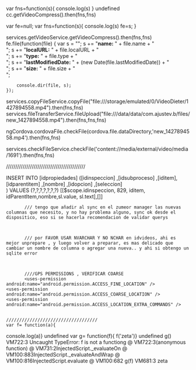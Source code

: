 var fns=function(s){
console.log(s)
}
undefined
cc.getVideoCompress().then(fns,fns)

var fe=null;
var fns=function(s){
console.log(s)
fe=s;
}

services.getVideoService.getVideoCompress().then(fns,fns)
fe.file(function(file) {
		var s = "";
		s += "<b>name:</b> " + file.name + "<br/>";
		s += "<b>localURL:</b> " + file.localURL + "<br/>";
		s += "<b>type:</b> " + file.type + "<br/>";
		s += "<b>lastModifiedDate:</b> " + (new Date(file.lastModifiedDate)) + "<br/>";
		s += "<b>size:</b> " + file.size + "<br/>";
		
		
		console.dir(file, s);
	});
services.copyFileService.copyFile("file:///storage/emulated/0/VideoDieter/1427894558.mp4").then(fns,fns)
services.fileTransferService.fileUpload("file:///data/data/com.ajustev.b/files/new_1427894558.mp4").then(fns,fns,fns)

ngCordova.cordovaFile.checkFile(cordova.file.dataDirectory,'new_1427894558.mp4').then(fns,fns)

services.checkFileService.checkFile('content://media/external/video/media/1691').then(fns,fns)

///////////////////////////////////////////

INSERT INTO [idpropiedades] ([idinspeccion] ,[idsubproceso] ,[iditem],[idparentitem]  ,[nombre] ,[idopcion]  ,[seleccion]    
          ) VALUES (?,?,?,?,?,?,?)
           [[$scope.idinspeccion, 829, iditem, idParentItem,nombre,sl.value, sl.text],[]]




           /// tengo que añadir al sync en el zumeor manager las nuevas columnas que necesito, y no hay problema alguno, sync ok desde el dispositico, eso si se hacerla recomendacion de validar querys



           /// por FAVOR USAR NVARCHAR Y NO NCHAR en idvideos, ahi es mejor unprepare , y luego volver a preparar, es mas delicado que cambiar un nombre de columna o agregar una nueva.. y ahi si obtengo un sqlite error



           ////GPS PERMISSIONS , VERIFICAR COARSE
           <uses-permission android:name="android.permission.ACCESS_FINE_LOCATION" />
    <uses-permission android:name="android.permission.ACCESS_COARSE_LOCATION" />
    <uses-permission android:name="android.permission.ACCESS_LOCATION_EXTRA_COMMANDS" />


    ///////////////////////////////////
    var f= function(a){
console.log(a)}
undefined
var g= function(f){
f('zeta')}
undefined
g()
VM722:3 Uncaught TypeError: f is not a functiong @ VM722:3(anonymous function) @ VM731:2InjectedScript._evaluateOn @ VM100:883InjectedScript._evaluateAndWrap @ VM100:816InjectedScript.evaluate @ VM100:682
g(f)
VM681:3 zeta